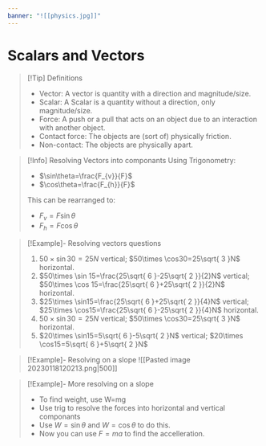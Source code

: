 ```yaml
---
banner: "![[physics.jpg]]"
---
```

# Scalars and Vectors
 
> [!Tip] Definitions
> - Vector: A vector is quantity with a direction and magnitude/size.
> - Scalar: A Scalar is a quantity without a direction, only magnitude/size.
> - Force: A push or a pull that acts on an object due to an interaction with another object.
> - Contact force: The objects are (sort of) physically friction.
> - Non-contact: The objects are physically apart.

> [!Info] Resolving Vectors into componants
> Using Trigonometry:
> - $\sin\theta=\frac{F_{v}}{F}$
> - $\cos\theta=\frac{F_{h}}{F}$
>
>This can be rearranged to:
> - $F_{v}=F\sin\theta$
> - $F_{h}=F\cos\theta$

> [!Example]- Resolving vectors questions 
> 1. $50\times \sin 30=25N$ vertical; $50\times \cos30=25\sqrt{ 3 }N$ horizontal.
> 2. $50\times \sin 15=\frac{25\sqrt{ 6 }-25\sqrt{ 2 }}{2}N$ vertical; $50\times \cos 15=\frac{25\sqrt{ 6 }+25\sqrt{ 2 }}{2}N$ horizontal.
> 3. $25\times \sin15=\frac{25\sqrt{ 6 }+25\sqrt{ 2 }}{4}N$ vertical; $25\times \cos15=\frac{25\sqrt{ 6 }-25\sqrt{ 2 }}{4}N$ horizontal.
> 4. $50\times \sin 30=25N$ vertical; $50\times \cos30=25\sqrt{ 3 }N$ horizontal.
> 5. $20\times \sin15=5\sqrt{ 6 }-5\sqrt{ 2 }N$ vertical; $20\times \cos15=5\sqrt{ 6 }+5\sqrt{ 2 }N$

> [!Example]- Resolving on a  slope
> ![[Pasted image 20230118120213.png|500]]

> [!Example]- More resolving on a slope 
> - To find weight, use W=mg
> - Use trig to resolve the forces into horizontal and vertical componants
> - Use $W=\sin\theta$ and $W=\cos\theta$ to do this.
> - Now you can use $F=ma$ to find the accelleration.

